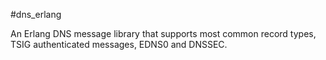 #dns_erlang

An Erlang DNS message library that supports most common record types, TSIG authenticated messages, EDNS0 and DNSSEC.